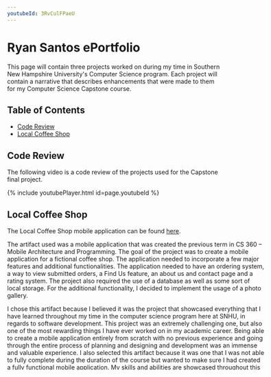 ```yaml
---
youtubeId: 3RvCulFPaeU
---
```


# Ryan Santos ePortfolio

This page will contain three projects worked on during my time in Southern New Hampshire University's Computer Science program. Each project will contain a narrative that describes enhancements that were made to them for my Computer Science Capstone course. 

## Table of Contents

* [Code Review](https://santosryan.github.io#code-review)
* [Local Coffee Shop](https://santosryan.github.io#local-coffee-shop)

## Code Review

The following video is a code review of the projects used for the Capstone final project.

{% include youtubePlayer.html id=page.youtubeId %}

## Local Coffee Shop

The Local Coffee Shop mobile application can be found [here](https://github.com/santosryan/local-coffee-shop).

<div style="width: 600px; height: 300px; overflow-y: scroll;">
The artifact used was a mobile application that was created the previous term in CS 360 – Mobile Architecture and Programming. The goal of the project was to create a mobile application for a fictional coffee shop. The application needed to incorporate a few major features and additional functionalities. The application needed to have an ordering system, a way to view submitted orders, a Find Us feature, an about us and contact page and a rating system. The project also required the use of a database as well as some sort of local storage. For the additional functionality, I decided to implement the usage of a photo gallery. 

I chose this artifact because I believed it was the project that showcased everything that I have learned throughout my time in the computer science program here at SNHU, in regards to software development. This project was an extremely challenging one, but also one of the most rewarding things I have ever worked on in my academic career. Being able to create a mobile application entirely from scratch with no previous experience and going through the entire process of planning and designing and development was an immense and valuable experience. I also selected this artifact because it was one that I was not able to fully complete during the duration of the course but wanted to make sure I had created a fully functional mobile application. My skills and abilities are showcased throughout this entire artifact, from using different data structures, to implementing databases, working slightly with security, and implementing features from other applications and websites. As stated previously, this was my first time developing a mobile application and being able to do so in 8 weeks shows my determination to succeed and strong work ethic. I was able to improve the artifact by completing the implementation of the cart and order tracking, cleaning up unneeded code, adding comments where I previously had none, and expanding on others to include more detailed information. I also removed imports and variables that were not used in the classes. With these enhancements I was able to meet the course objectives which included employing development techniques that are effective in addressing data storage, implementing functionality that achieves application design goals, and developing functional code that is guided by best practices. 
	
While enhancing and modifying the artifact I did learn quite a bit. Through the code review I was able to see many flaws and mistakes in my work that I previously had made and was not able to see. I also found out that one of my weak points in software development is not leaving detailed comments, and it is something I need to improve on. I also learned that I should clean up unneeded code and variables as well as remove test routines that are no longer needed. Throughout my modification I found many instances of old code that I had used to test out functionality of certain things that I did not remove. The main challenge I faced was time management. I was unable to complete the enhancements that I made, when I originally created the artifact last term, and making sure I completed them in two weeks was a bit of a challenge. 
</div>

